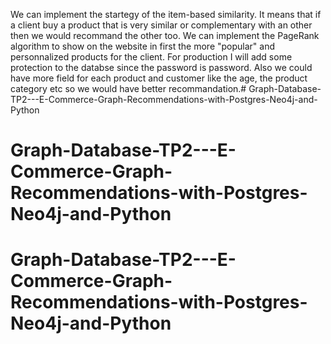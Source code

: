 We can implement the startegy of the item-based similarity. It means that if a client buy a product that is very similar or complementary with an other then we would recommand the other too.
We can implement the PageRank algorithm to show on the website in first the more "popular" and personnalized products for the client.
For production I will add some protection to the databse since the password is password.
Also we could have more field for each product and customer like the age, the product category etc so we would have better recommandation.# Graph-Database-TP2---E-Commerce-Graph-Recommendations-with-Postgres-Neo4j-and-Python
# Graph-Database-TP2---E-Commerce-Graph-Recommendations-with-Postgres-Neo4j-and-Python
# Graph-Database-TP2---E-Commerce-Graph-Recommendations-with-Postgres-Neo4j-and-Python
